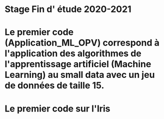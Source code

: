 # Stage Fin d' étude 2020-2021
# Le premier code (Application_ML_OPV) correspond à l'application des algorithmes de l'apprentissage artificiel (Machine Learning) au small data avec un jeu de données de taille 15. 
#
#
# Le premier code sur l'Iris 
